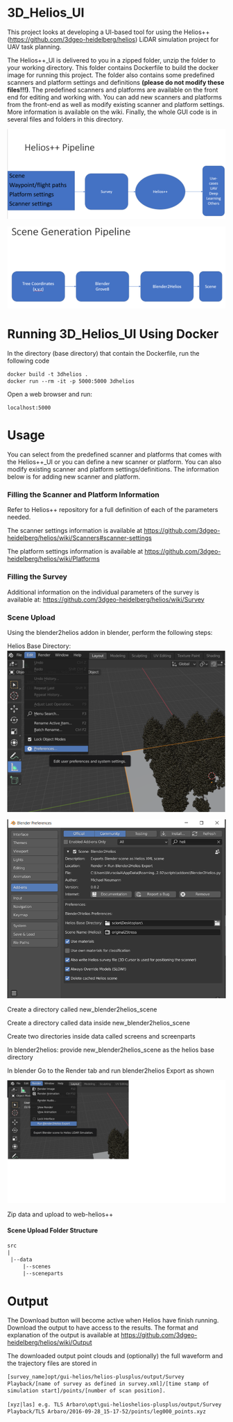 # 3D_Helios_UI
This project looks at developing a UI-based tool for using the Helios++ (https://github.com/3dgeo-heidelberg/helios) LiDAR simulation project for UAV task planning.

The Helios++_UI is delivered to you in a zipped folder, unzip the folder to your working directory. This folder contains Dockerfile to build the docker image for running 
this project. The folder also contains some predefined scanners and platform settings and definitions **(please do not modify these files!!!)**. The predefined scanners and platforms are available on the front end for editing and working with. You can add new scanners and platforms from the front-end as well as modify existing scanner and platform settings. More information is available on the wiki.
Finally, the whole GUI code is in several files and folders in this directory.


![Optional Text](images/helios++_pipeline.PNG)


![Optional Text](images/scene_generation.PNG)


# Running 3D_Helios_UI Using Docker

In the directory (base directory) that contain the Dockerfile, run the following code
 
```
docker build -t 3dhelios .
docker run --rm -it -p 5000:5000 3dhelios
```

Open a web browser and run: 
```
localhost:5000
```
# Usage
You can select from the predefined scanner and platforms that comes with the Helios++_UI or you can define a new scanner or platform. You can also modify existing scanner and platform settings/definitions. The information below is for adding new scanner and platform.

### Filling the Scanner and Platform Information
Refer to Helios++ repository for a full definition of each of the parameters needed. 

The scanner settings information is available at https://github.com/3dgeo-heidelberg/helios/wiki/Scanners#scanner-settings

The platform settings information is available at https://github.com/3dgeo-heidelberg/helios/wiki/Platforms

### Filling the Survey
Additional information on the individual parameters of the survey is available at: https://github.com/3dgeo-heidelberg/helios/wiki/Survey

### Scene Upload
Using the blender2helios addon in blender, perform the following steps:

Helios Base Directory:
![Optional Text](images/blender2helios_preference2.PNG)

![Optional Text](images/blender2helios_path.PNG)

Create a directory called new_blender2helios_scene

Create a directory called data inside new_blender2helios_scene

Create two directories inside data called screens and screenparts

In blender2helios: provide  new_blender2helios_scene as the helios base directory

In blender Go to the Render tab and run blender2helios Export as shown

![Optional Text](images/blender2helios_render.PNG)


Zip data and upload to web-helios++


#### Scene Upload Folder Structure

```
src
|
 |--data
     |--scenes
     |--sceneparts

```


# Output
The Download button will become active when Helios have finish running. Download the output to have access to the results. The format and explanation of the output is available at https://github.com/3dgeo-heidelberg/helios/wiki/Output

The downloaded output point clouds and (optionally) the full waveform and the trajectory files are stored in
```
[survey_name]opt/gui-helios/helios-plusplus/output/Survey Playback/[name of survey as defined in survey.xml]/[time stamp of simulation start]/points/[number of scan position].

[xyz|las] e.g. TLS Arbaro\opt\gui-helioshelios-plusplus/output/Survey Playback/TLS Arbaro/2016-09-28_15-17-52/points/leg000_points.xyz
```
